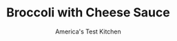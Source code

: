 ---
layout: ../../layouts/MarkdownPostLayout.astro
title: Broccoli with Cheese Sauce
author: America's Test Kitchen
pubDate: 2023-03-15
description: "The secret to making great broccoli with cheese sauce? Get to know your cheeses—and use your oven."
image_url: https://res.cloudinary.com/hksqkdlah/image/upload/ar_1:1,c_fill,dpr_2.0,f_auto,fl_lossy.progressive.strip_profile,g_faces:auto,q_auto:low,w_344/9164_sfs-broccoliwithcheesesauce-10-275629
tags: ["Side Dishes","American","Vegetables","Cook's Country TV"]
calories: 1649
protein: 12
carbohydrates: 14
fats: 
fiber: 4
ingredients: ["2 pounds, broccoli, florets cut into 1-inch pieces, stems peeled and cut into 1/2-inch pieces","2 tablespoons, vegetable oil",", Salt and pepper","1 tablespoon, unsalted butter","4 teaspoons, all-purpose flour","1/4 teaspoon, dry mustard","1/8 teaspoon, cayenne pepper","1 cup, half-and-half","1/2 cup, water","1/2 cup, shredded Monterey Jack cheese","1/2 cup, shredded sharp cheddar cheese","1/4 cup, grated Parmesan cheese"]
serves: 6
time: "55 minutes"
instructions: ["Adjust oven rack to lower-middle position, place rimmed baking sheet on rack, and heat oven to 450 degrees.","After 15 minutes, toss broccoli, oil, ¾ teaspoon salt, and ¼ teaspoon pepper in large bowl. Arrange broccoli in single layer on hot baking sheet. Bake until spotty brown, 15 to 18 minutes, stirring halfway through cooking.","Meanwhile, melt butter in medium saucepan over medium heat. Add flour, mustard, and cayenne and cook, stirring constantly, until golden and fragrant, about 1 minute. Slowly whisk in half-and-half and water and bring to boil. Reduce heat to medium-low and simmer until slightly thickened, 8 to 10 minutes. Off heat, whisk in Monterey Jack and cheddar until smooth. Stir in Parmesan until smooth. Season with salt and pepper. Serve sauce over broccoli."]
nutrition: ["565 mg Potassium","279 mg Phosphorus","336 mg Calcium","1 mg Iron","46 mg Magnesium","575 mg Sodium","1 mg Zinc","20 g Fat","1 mg Niacin (B3)","7 g Monounsaturated","1 g Polyunsaturated","135 mg Vitamin C","43 mg Cholesterol","9 g Saturated","4 g Fiber","2 µg Folic acid","102 µg Folate (food)","4 g Sugars","156 µg Vitamin K","197 g Water","14 g Carbs","106 µg Folate equivalent (total)","12 g Protein","2 mg Vitamin E","163 µg Vitamin A","274 kcal Energy","1649 calories"]
notes: "For a silky smooth sauce, wait until the Monterey Jack and cheddar are thoroughly integrated before you add the Parmesan. If the sauce gets too thick, whisk in 1 to 2 tablespoons of hot water."
---